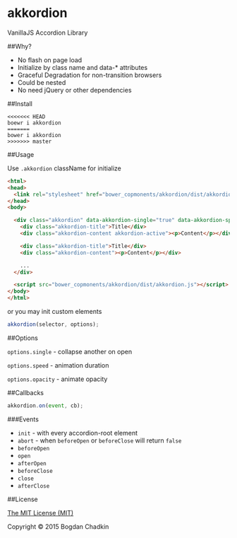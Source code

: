 # akkordion
VanillaJS Accordion Library

##Why?

- No flash on page load
- Initialize by class name and data-* attributes
- Graceful Degradation for non-transition browsers
- Could be nested
- No need jQuery or other dependencies

##Install

```
<<<<<<< HEAD
boewr i akkordion
=======
bower i akkordion
>>>>>>> master
```

##Usage

Use `.akkordion` className for initialize

```html
<html>
<head>
  <link rel="stylesheet" href="bower_copmonents/akkordion/dist/akkordion.css">
</head>
<body>

  <div class="akkordion" data-akkordion-single="true" data-akkordion-speed="400">
    <div class="akkordion-title">Title</div>
    <div class="akkordion-content akkordion-active"><p>Content</p></div>

    <div class="akkordion-title">Title</div>
    <div class="akkordion-content"><p>Content</p></div>

    ...
  </div>

  <script src="bower_copmonents/akkordion/dist/akkordion.js"></script>
</body>
</html>
```

or you may init custom elements

```js
akkordion(selector, options);
```

##Options

`options.single` - collapse another on open

`options.speed` - animation duration

`options.opacity` - animate opacity

##Callbacks
```js
akkordion.on(event, cb);
```

###Events

- `init` - with every accordion-root element
- `abort` - when `beforeOpen` or `beforeClose` will return `false`
- `beforeOpen`
- `open`
- `afterOpen`
- `beforeClose`
- `close`
- `afterClose`



##License

[The MIT License (MIT)](LICENSE)

Copyright &copy; 2015 Bogdan Chadkin
